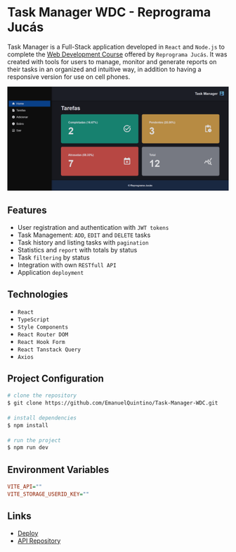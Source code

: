 # Task Manager WDC - Reprograma Jucás

Task Manager is a Full-Stack application developed in `React` and `Node.js` to complete the [Web Development Course](https://emanuelquintino.github.io/Page-WDC/) offered by `Reprograma Jucás`. It was created with tools for users to manage, monitor and generate reports on their tasks in an organized and intuitive way, in addition to having a responsive version for use on cell phones.

![home-layout](./src/assets/home-layout.png)

## Features

- User registration and authentication with `JWT tokens`
- Task Management: `ADD`, `EDIT` and `DELETE` tasks
- Task history and listing tasks with `pagination`
- Statistics and `report` with totals by status
- Task `filtering` by status
- Integration with own `RESTfull API`
- Application `deployment`

## Technologies

- `React`
- `TypeScript`
- `Style Components`
- `React Router DOM`
- `React Hook Form`
- `React Tanstack Query`
- `Axios`

## Project Configuration

```bash
# clone the repository
$ git clone https://github.com/EmanuelQuintino/Task-Manager-WDC.git

# install dependencies
$ npm install

# run the project
$ npm run dev
```

## Environment Variables

```ini
VITE_API=""
VITE_STORAGE_USERID_KEY=""
```

## Links

- [Deploy](https://task-manager-wdc.vercel.app/)
- [API Repository](https://github.com/EmanuelQuintino/Task-Manager-WDC-API/)
